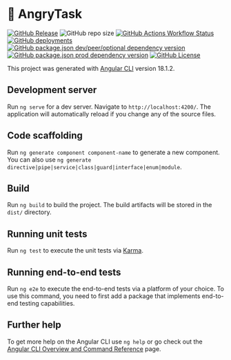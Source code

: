 # 💢 AngryTask

[![GitHub Release](https://img.shields.io/github/v/release/mr-mrf-dev/angry-task)](https://github.com/Mr-MRF-Dev/Angry-Task/releases)
![GitHub repo size](https://img.shields.io/github/repo-size/mr-mrf-dev/angry-task)
[![GitHub Actions Workflow Status](https://img.shields.io/github/actions/workflow/status/Mr-MRF-Dev/Angry-Task/deploy.yml?label=Release%20%26%20Deploy)](https://github.com/Mr-MRF-Dev/Angry-Task/actions/workflows/deploy.yml)
[![GitHub deployments](https://img.shields.io/github/deployments/mr-mrf-dev/angry-task/github-pages?label=Deployments)](https://github.com/Mr-MRF-Dev/Angry-Task/deployments)
[![GitHub package.json dev/peer/optional dependency version](https://img.shields.io/github/package-json/dependency-version/mr-mrf-dev/angry-task/dev/%40angular%2Fcli?label=Angular%20CLI)](https://github.com/angular/angular-cli)
[![GitHub package.json prod dependency version](https://img.shields.io/github/package-json/dependency-version/mr-mrf-dev/angry-task/primeng)](https://v18.primeng.org/)
[![GitHub License](https://img.shields.io/github/license/mr-mrf-dev/angry-task)](/LICENSE)

This project was generated with [Angular CLI](https://github.com/angular/angular-cli) version 18.1.2.

## Development server

Run `ng serve` for a dev server. Navigate to `http://localhost:4200/`. The application will automatically reload if you change any of the source files.

## Code scaffolding

Run `ng generate component component-name` to generate a new component. You can also use `ng generate directive|pipe|service|class|guard|interface|enum|module`.

## Build

Run `ng build` to build the project. The build artifacts will be stored in the `dist/` directory.

## Running unit tests

Run `ng test` to execute the unit tests via [Karma](https://karma-runner.github.io).

## Running end-to-end tests

Run `ng e2e` to execute the end-to-end tests via a platform of your choice. To use this command, you need to first add a package that implements end-to-end testing capabilities.

## Further help

To get more help on the Angular CLI use `ng help` or go check out the [Angular CLI Overview and Command Reference](https://angular.dev/tools/cli) page.
